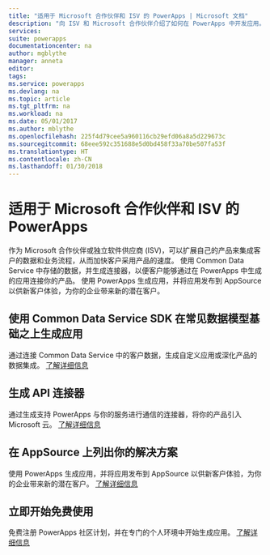 ```yaml
---
title: "适用于 Microsoft 合作伙伴和 ISV 的 PowerApps | Microsoft 文档"
description: "向 ISV 和 Microsoft 合作伙伴介绍了如何在 PowerApps 中开发应用。"
services: 
suite: powerapps
documentationcenter: na
author: mgblythe
manager: anneta
editor: 
tags: 
ms.service: powerapps
ms.devlang: na
ms.topic: article
ms.tgt_pltfrm: na
ms.workload: na
ms.date: 05/01/2017
ms.author: mblythe
ms.openlocfilehash: 225f4d79cee5a960116cb29efd06a8a5d229673c
ms.sourcegitcommit: 68eee592c351688e5d0bd458f33a70be507fa53f
ms.translationtype: HT
ms.contentlocale: zh-CN
ms.lasthandoff: 01/30/2018
---
```

# <a name="powerapps-for-microsoft-partners-and-isvs"></a>适用于 Microsoft 合作伙伴和 ISV 的 PowerApps
作为 Microsoft 合作伙伴或独立软件供应商 (ISV)，可以扩展自己的产品来集成客户的数据和业务流程，从而加快客户采用产品的速度。 使用 Common Data Service 中存储的数据，并生成连接器，以便客户能够通过在 PowerApps 中生成的应用连接你的产品。 使用 PowerApps 生成应用，并将应用发布到 AppSource 以供新客户体验，为你的企业带来新的潜在客户。

## <a name="build-apps-on-the-common-data-model-using-the-common-data-service-sdk"></a>使用 Common Data Service SDK 在常见数据模型基础之上生成应用
通过连接 Common Data Service 中的客户数据，生成自定义应用或深化产品的数据集成。 [了解详细信息](https://aka.ms/eek20s)

## <a name="build-an-api-connector"></a>生成 API 连接器
通过生成支持 PowerApps 与你的服务进行通信的连接器，将你的产品引入 Microsoft 云。 [了解详细信息](api-connector-overview.md)

## <a name="list-your-solution-on-appsource"></a>在 AppSource 上列出你的解决方案
使用 PowerApps 生成应用，并将应用发布到 AppSource 以供新客户体验，为你的企业带来新的潜在客户。 [了解详细信息](dev-appsource-test-drive.md)

## <a name="get-started-today-for-free"></a>立即开始免费使用
免费注册 PowerApps 社区计划，并在专门的个人环境中开始生成应用。 [了解详细信息](dev-community-plan.md)

